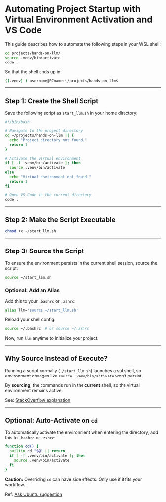 # Automating Project Startup with Virtual Environment Activation and VS Code

This guide describes how to automate the following steps in your WSL shell:

```bash
cd projects/hands-on-llm/
source .venv/bin/activate
code .
```

So that the shell ends up in:

```bash
((.venv) ) username@PCname:~/projects/hands-on-llm$
```

---

## Step 1: Create the Shell Script

Save the following script as `start_llm.sh` in your home directory:

```bash
#!/bin/bash

# Navigate to the project directory
cd ~/projects/hands-on-llm || {
  echo "Project directory not found."
  return 1
}

# Activate the virtual environment
if [ -f .venv/bin/activate ]; then
  source .venv/bin/activate
else
  echo "Virtual environment not found."
  return 1
fi

# Open VS Code in the current directory
code .
```

---

## Step 2: Make the Script Executable

```bash
chmod +x ~/start_llm.sh
```

---

## Step 3: Source the Script

To ensure the environment persists in the current shell session, source the script:

```bash
source ~/start_llm.sh
```

### Optional: Add an Alias

Add this to your `.bashrc` or `.zshrc`:

```bash
alias llm='source ~/start_llm.sh'
```

Reload your shell config:

```bash
source ~/.bashrc  # or source ~/.zshrc
```

Now, run `llm` anytime to initialize your project.

---

## Why Source Instead of Execute?

Running a script normally (`./start_llm.sh`) launches a subshell, so environment changes like `source .venv/bin/activate` won't persist.

By **sourcing**, the commands run in the **current** shell, so the virtual environment remains active.

See: [StackOverflow explanation](https://stackoverflow.com/questions/13122137/how-to-source-virtualenv-activate-in-a-bash-script)

---

## Optional: Auto-Activate on `cd`

To automatically activate the environment when entering the directory, add this to `.bashrc` or `.zshrc`:

```bash
function cd() {
  builtin cd "$@" || return
  if [ -f .venv/bin/activate ]; then
    source .venv/bin/activate
  fi
}
```

**Caution:** Overriding `cd` can have side effects. Only use if it fits your workflow.

Ref: [Ask Ubuntu suggestion](https://askubuntu.com/questions/791351/run-virtualenv-in-new-terminal-tab-automatically)
